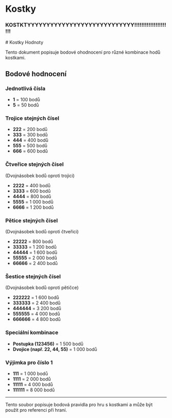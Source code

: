 <h1>Kostky</h1>
<h3>KOSTKTYYYYYYYYYYYYYYYYYYYYYYYYYYYY!!!!!!!!!!!!!!!!!!!!!</h3>
# Kostky Hodnoty

Tento dokument popisuje bodové ohodnocení pro různé kombinace hodů kostkami.

## Bodové hodnocení

### Jednotlivá čísla
- **1** = 100 bodů
- **5** = 50 bodů

### Trojice stejných čísel
- **222** = 200 bodů
- **333** = 300 bodů
- **444** = 400 bodů
- **555** = 500 bodů
- **666** = 600 bodů

### Čtveřice stejných čísel
(Dvojnásobek bodů oproti trojici)
- **2222** = 400 bodů
- **3333** = 600 bodů
- **4444** = 800 bodů
- **5555** = 1 000 bodů
- **6666** = 1 200 bodů

### Pětice stejných čísel
(Dvojnásobek bodů oproti čtveřici)
- **22222** = 800 bodů
- **33333** = 1 200 bodů
- **44444** = 1 600 bodů
- **55555** = 2 000 bodů
- **66666** = 2 400 bodů

### Šestice stejných čísel
(Dvojnásobek bodů oproti pětičce)
- **222222** = 1 600 bodů
- **333333** = 2 400 bodů
- **444444** = 3 200 bodů
- **555555** = 4 000 bodů
- **666666** = 4 800 bodů

### Speciální kombinace
- **Postupka (123456)** = 1 500 bodů
- **Dvojice (např. 22, 44, 55)** = 1 000 bodů

### Výjimka pro číslo 1
- **111** = 1 000 bodů
- **1111** = 2 000 bodů
- **11111** = 4 000 bodů
- **111111** = 8 000 bodů

---
Tento soubor popisuje bodová pravidla pro hru s kostkami a může být použit pro referenci při hraní.

